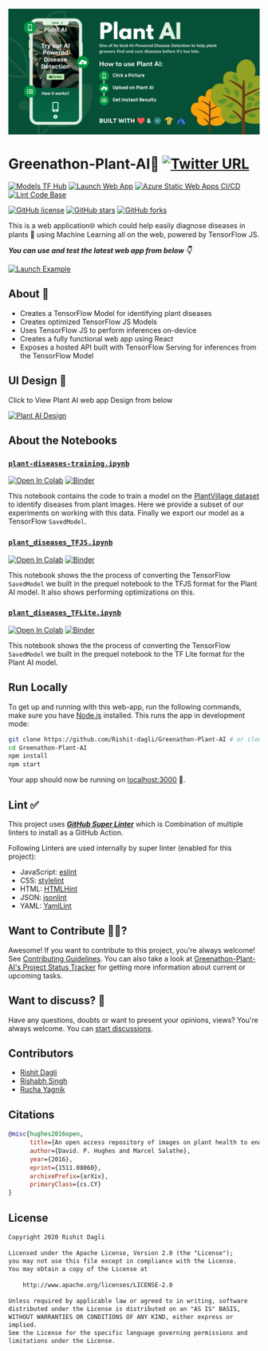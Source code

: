 ![Cover Image](media/cover.png)

# Greenathon-Plant-AI🌱 [![Twitter URL](https://img.shields.io/twitter/url?style=social&url=https%3A%2F%2Fgithub.com%2FRishit-dagli%2FGreenathon-Plant-AI)](https://twitter.com/intent/tweet?text=Wow:&url=https%3A%2F%2Fgithub.com%2FRishit-dagli%2FGreenathon-Plant-AI)

[![Models TF Hub](https://img.shields.io/badge/Models-TF%20Hub-orange?style=flat&logo=tensorflow)](https://tfhub.dev/rishit-dagli/plant-disease/)
[![Launch Web App](https://img.shields.io/badge/launch-web--app-informational?style=flat&logo=google-chrome)](https://www.plant-ai.tech/)
[![Azure Static Web Apps CI/CD](https://github.com/Rishit-dagli/Greenathon-Plant-AI/actions/workflows/azure-static-web-apps-mango-forest-0c00d3400.yml/badge.svg)](https://github.com/Rishit-dagli/Greenathon-Plant-AI/actions/workflows/azure-static-web-apps-mango-forest-0c00d3400.yml)
[![Lint Code Base](https://github.com/Rishit-dagli/Greenathon-Plant-AI/actions/workflows/linter.yml/badge.svg)](https://github.com/Rishit-dagli/Greenathon-Plant-AI/actions/workflows/linter.yml)

[![GitHub license](https://img.shields.io/badge/License-Apache%202.0-blue.svg)](LICENSE)
[![GitHub stars](https://img.shields.io/github/stars/Rishit-dagli/Greenathon-Plant-AI?style=social)](https://github.com/Rishit-dagli/Greenathon-Plant-AI/stargazers)
[![GitHub forks](https://img.shields.io/github/forks/Rishit-dagli/Greenathon-Plant-AI?style=social)](https://github.com/Rishit-dagli/Greenathon-Plant-AI/network/members)

This is a web application🌐 which could help easily diagnose diseases in plants
🌱 using Machine Learning all on the web, powered by TensorFlow JS. 

***You can use and test the latest web app from below 👇***

[![Launch Example](https://img.shields.io/badge/launch-example-red?style=for-the-badge&logo=google-chrome)](http://www.plant-ai.tech/)

## About 🔮

- Creates a TensorFlow Model for identifying plant diseases
- Creates optimized TensorFlow JS Models
- Uses TensorFlow JS to perform inferences on-device
- Creates a fully functional web app using React
- Exposes a hosted API built with TensorFlow Serving for inferences from the TensorFlow Model

## UI Design 🎨

Click to View Plant AI web app Design from below

[![Plant AI Design](https://img.shields.io/badge/PlantAI-FIGMA-black.svg?style=for-the-badge&logo=figma)](https://www.figma.com/file/RbfBDLPgNNTtLp5xmvJEEH/Plant-AI-Hackathon-Website)

## About the Notebooks

### [`plant-diseases-training.ipynb`](notebooks/plant-diseases-training.ipynb)
[![Open In Colab](https://colab.research.google.com/assets/colab-badge.svg)](https://colab.research.google.com/github/Rishit-dagli/Greenathon-Plant-AI/blob/main/notebooks/plant-diseases-training.ipynb)
[![Binder](https://mybinder.org/badge_logo.svg)](https://mybinder.org/v2/gh/Rishit-dagli/Greenathon-Plant-AI/HEAD?filepath=notebooks%2Fplant-diseases-training.ipynb)

This notebook contains the code to train a model on the [PlantVillage dataset](http://arxiv.org/abs/1511.08060)
to identify diseases from plant images. Here we provide a subset of our 
experiments on working with this data. Finally we export our model as a 
TensorFlow `SavedModel`.

### [`plant_diseases_TFJS.ipynb`](notebooks/plant_diseases_TFJS.ipynb)
[![Open In Colab](https://colab.research.google.com/assets/colab-badge.svg)](https://colab.research.google.com/github/Rishit-dagli/Greenathon-Plant-AI/blob/main/notebooks/plant_diseases_TFJS.ipynb)
[![Binder](https://mybinder.org/badge_logo.svg)](https://mybinder.org/v2/gh/Rishit-dagli/Greenathon-Plant-AI/HEAD?filepath=notebooks%2Fplant_diseases_TFJS.ipynb)

This notebook shows the the process of converting the TensorFlow `SavedModel` we built in the prequel notebook to the TFJS format for the Plant AI model. It 
also shows performing optimizations on this.

### [`plant_diseases_TFLite.ipynb`](notebooks/plant_disease_TFLite.ipynb)
[![Open In Colab](https://colab.research.google.com/assets/colab-badge.svg)](https://colab.research.google.com/github/Rishit-dagli/Greenathon-Plant-AI/blob/main/notebooks/plant_disease_TFLite.ipynb)
[![Binder](https://mybinder.org/badge_logo.svg)](https://mybinder.org/v2/gh/Rishit-dagli/Greenathon-Plant-AI/HEAD?filepath=notebooks%2Fplant_diseases_TFLite.ipynb)

This notebook shows the the process of converting the TensorFlow `SavedModel` we built in the prequel notebook to the TF Lite format for the Plant AI model.

## Run Locally

To get up and running with this web-app, run the following commands, make sure 
you have [Node.js](http://nodejs.org/) installed. This runs the app in 
development mode:

```sh
git clone https://github.com/Rishit-dagli/Greenathon-Plant-AI # or clone your own fork
cd Greenathon-Plant-AI
npm install
npm start
```

<!-- markdown-link-check-disable-next-line -->
Your app should now be running on [localhost:3000](http://localhost:3000) :rocket:.

## Lint ✅
This project uses [***GitHub Super Linter***](https://github.com/github/super-linter) which is Combination of multiple linters to install as a GitHub Action.

Following Linters are used internally by super linter (enabled for this project):
- JavaScript: [eslint](https://eslint.org/)
- CSS: [stylelint](https://stylelint.io/)
- HTML: [HTMLHint](https://github.com/htmlhint/HTMLHint)
- JSON: [jsonlint](https://github.com/zaach/jsonlint)
- YAML: [YamlLint](https://github.com/adrienverge/yamllint)

## Want to Contribute 🙋‍♂️?

Awesome! If you want to contribute to this project, you're always welcome! See [Contributing Guidelines](CONTRIBUTING.md). You can also take a look at [Greenathon-Plant-AI's Project Status Tracker](https://github.com/Rishit-dagli/Greenathon-Plant-AI/projects/1) for getting more information about current or upcoming tasks.

## Want to discuss? 💬

Have any questions, doubts or want to present your opinions, views? You're always welcome. You can [start discussions](https://github.com/Rishit-dagli/Greenathon-Plant-AI/discussions).

## Contributors

- [Rishit Dagli](https://github.com/Rishit-dagli)
- [Rishabh Singh](https://github.com/mindninjaX)
- [Rucha Yagnik](https://github.com/RuchaYagnik)

## Citations

```bibtex
@misc{hughes2016open,
      title={An open access repository of images on plant health to enable the development of mobile disease diagnostics}, 
      author={David. P. Hughes and Marcel Salathe},
      year={2016},
      eprint={1511.08060},
      archivePrefix={arXiv},
      primaryClass={cs.CY}
}
```

## License

```
Copyright 2020 Rishit Dagli

Licensed under the Apache License, Version 2.0 (the "License");
you may not use this file except in compliance with the License.
You may obtain a copy of the License at

    http://www.apache.org/licenses/LICENSE-2.0

Unless required by applicable law or agreed to in writing, software
distributed under the License is distributed on an "AS IS" BASIS,
WITHOUT WARRANTIES OR CONDITIONS OF ANY KIND, either express or implied.
See the License for the specific language governing permissions and
limitations under the License.
```
